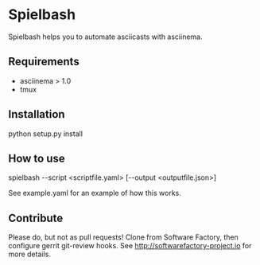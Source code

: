 Spielbash
=========

Spielbash helps you to automate asciicasts with asciinema.

Requirements
------------

* asciinema > 1.0
* tmux

Installation
------------

python setup.py install

How to use
----------

spielbash --script <scriptfile.yaml> [--output <outputfile.json>]

See example.yaml for an example of how this works.

Contribute
----------

Please do, but not as pull requests! Clone from Software Factory, then configure gerrit
git-review hooks. See http://softwarefactory-project.io for more details.
